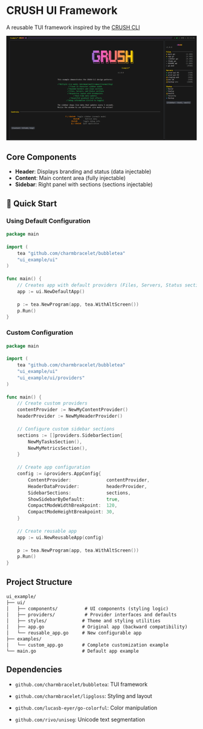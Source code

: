 # CRUSH UI Framework

A reusable TUI framework inspired by the [CRUSH CLI](https://github.com/charmbracelet/crush)

![image](./docs/imgs/image.png)

## Core Components
- **Header**: Displays branding and status (data injectable)
- **Content**: Main content area (fully injectable)
- **Sidebar**: Right panel with sections (sections injectable)

## 🎯 Quick Start

### Using Default Configuration
```go
package main

import (
    tea "github.com/charmbracelet/bubbletea"
    "ui_example/ui"
)

func main() {
    // Creates app with default providers (Files, Servers, Status sections)
    app := ui.NewDefaultApp()
    
    p := tea.NewProgram(app, tea.WithAltScreen())
    p.Run()
}
```

### Custom Configuration
```go
package main

import (
    tea "github.com/charmbracelet/bubbletea"
    "ui_example/ui"
    "ui_example/ui/providers"
)

func main() {
    // Create custom providers
    contentProvider := NewMyContentProvider()
    headerProvider := NewMyHeaderProvider()
    
    // Configure custom sidebar sections
    sections := []providers.SidebarSection{
        NewMyTasksSection(),
        NewMyMetricsSection(),
    }
    
    // Create app configuration
    config := &providers.AppConfig{
        ContentProvider:             contentProvider,
        HeaderDataProvider:          headerProvider,
        SidebarSections:             sections,
        ShowSidebarByDefault:        true,
        CompactModeWidthBreakpoint:  120,
        CompactModeHeightBreakpoint: 30,
    }
    
    // Create reusable app
    app := ui.NewReusableApp(config)
    
    p := tea.NewProgram(app, tea.WithAltScreen())
    p.Run()
}
```



## Project Structure

```
ui_example/
├── ui/
│   ├── components/          # UI components (styling logic)
│   ├── providers/           # Provider interfaces and defaults
│   ├── styles/             # Theme and styling utilities
│   ├── app.go              # Original app (backward compatibility)
│   └── reusable_app.go     # New configurable app
├── examples/
│   └── custom_app.go       # Complete customization example
└── main.go                 # Default app example
```

## Dependencies

- `github.com/charmbracelet/bubbletea`: TUI framework
- `github.com/charmbracelet/lipgloss`: Styling and layout
- `github.com/lucasb-eyer/go-colorful`: Color manipulation

- `github.com/rivo/uniseg`: Unicode text segmentation
